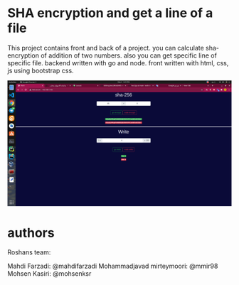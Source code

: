  # SHA encryption and get a line of a file
 
 This project contains front and back of a project. you can calculate sha-encryption of addition of two numbers. also you can get specific line of specific file.
 backend written with go and node. front written with html, css, js using bootstrap css.
 
 ![screenshot](https://github.com/web-team-99/hw1/blob/main/screenshot.png)
 
 # authors
 
Roshans team:
 
Mahdi Farzadi: @mahdifarzadi
Mohammadjavad mirteymoori: @mmir98
Mohsen Kasiri: @mohsenksr

